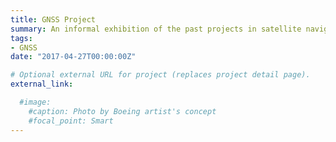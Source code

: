 ```yaml
---
title: GNSS Project
summary: An informal exhibition of the past projects in satellite navigation subject.
tags:
- GNSS
date: "2017-04-27T00:00:00Z"

# Optional external URL for project (replaces project detail page).
external_link:

  #image:
    #caption: Photo by Boeing artist's concept
    #focal_point: Smart
---
```

